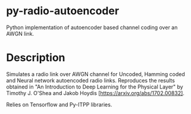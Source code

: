 # py-radio-autoencoder
Python implementation of autoencoder based channel coding over an AWGN link.

# Description
Simulates a radio link over AWGN channel for Uncoded, Hamming coded and Neural network autoencoded radio links. Reproduces the results obtained in "An Introduction to Deep Learning for the Physical Layer" by Timothy J. O'Shea and Jakob Hoydis [https://arxiv.org/abs/1702.00832].

Relies on Tensorflow and Py-ITPP libraries.
